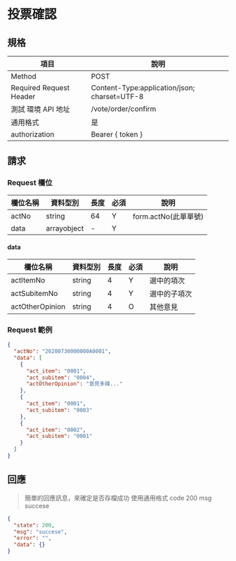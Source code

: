 # 投票確認

## 規格

| 項目                    | 說明                                         |
| ----------------------- | -------------------------------------------- |
| Method                  | POST                                         |
| Required Request Header | Content-Type:application/json; charset=UTF-8 |
| 測試 環境 API 地址      | /vote/order/confirm                          |
| 通用格式                | 是                                           |
| authorization           | Bearer { token }                             |

## 請求

### Request 欄位

| 欄位名稱 | 資料型別    | 長度 | 必須 | 說明                 |
| -------- | ----------- | ---- | ---- | -------------------- |
| actNo    | string      | 64   | Y    | form.actNo(此單單號) |
| data     | arrayobject | -    | Y    |                      |

#### data

| 欄位名稱        | 資料型別 | 長度 | 必須 | 說明         |
| --------------- | -------- | ---- | ---- | ------------ |
| actItemNo       | string   | 4    | Y    | 選中的項次   |
| actSubitemNo    | string   | 4    | Y    | 選中的子項次 |
| actOtherOpinion | string   | 4    | O    | 其他意見     |

### Request 範例

```json
{
  "actNo": "20200730000000A0001",
  "data": [
    {
      "act_item": "0001",
      "act_subitem": "0004",
      "actOtherOpinion": "意見多辣..."
    },
    {
      "act_item": "0001",
      "act_subitem": "0003"
    },
    {
      "act_item": "0002",
      "act_subitem": "0001"
    }
  ]
}
```

## 回應

> 簡單的回應訊息，來確定是否存檔成功
> 使用通用格式 code 200 msg succese

```json
{
  "state": 200,
  "msg": "succese",
  "error": "",
  "data": {}
}
```
